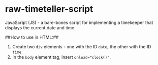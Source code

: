 raw-timeteller-script
=====================

JavaScript (JS) - a bare-bones script for implementing a timekeeper that displays the current date and time.

##How to use in HTML:##

 1. Create two <code>div</code> elements - one with the ID <code>date</code>, the other with the ID <code>time</code>.
 2. In the <code>body</code> element tag, insert <code>onload="clock()"</code>.
